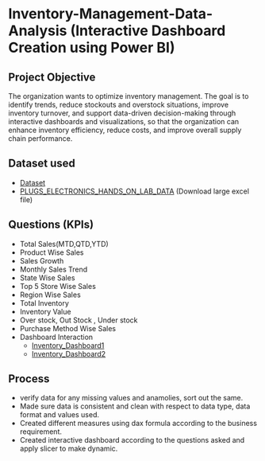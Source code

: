 # Inventory-Management-Data-Analysis (Interactive Dashboard Creation using Power BI)
## Project Objective
The organization wants to optimize inventory management. The goal is to identify trends, reduce stockouts and overstock situations, improve inventory turnover, and support data-driven decision-making through interactive dashboards and visualizations, so that the organization can enhance inventory efficiency, reduce costs, and improve overall supply chain performance.
## Dataset used
- <a href = "https://github.com/Amita-Monal/Inventory_Management_Supply_Chain/tree/main/Invent_Management_Data"> Dataset</a>
- <a href = "https://github.com/Amita-Monal/Inventory_Management_Supply_Chain/releases/tag/v1.0.0"> PLUGS_ELECTRONICS_HANDS_ON_LAB_DATA</a> (Download large excel file)

## Questions (KPIs)
- Total Sales(MTD,QTD,YTD)
- Product Wise Sales
- Sales Growth 
- Monthly Sales Trend
- State Wise Sales
- Top 5 Store Wise Sales
- Region Wise Sales 
- Total Inventory 
- Inventory Value
- Over stock, Out Stock , Under stock
- Purchase Method Wise Sales
- Dashboard Interaction
  - <a href = "https://github.com/Amita-Monal/Inventory_Management_Supply_Chain/blob/main/Inventory_Control_Dashboard1.png"> Inventory_Dashboard1</a>
  - <a href = "https://github.com/Amita-Monal/Inventory_Management_Supply_Chain/blob/main/Inventory_Control_Dashboard2.png"> Inventory_Dashboard2</a>
## Process
- verify data for any missing values and anamolies, sort out the same.
- Made sure data is consistent and clean with respect to data type, data format and values used.
- Created different measures using dax formula according to the business requirement.
- Created interactive dashboard according to the questions asked and apply slicer to make dynamic.
